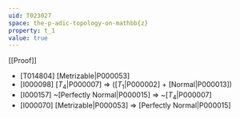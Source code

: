 ```yaml
---
uid: T023027
space: the-p-adic-topology-on-mathbb{z}
property: t_1
value: true
---
```

[[Proof]]

* [T014804] [Metrizable|P000053]
* [I000098] [$T_4$|P000007] => ([$T_1$|P000002] + [Normal|P000013])
* [I000157] ~[Perfectly Normal|P000015] => ~[$T_4$|P000007]
* [I000070] [Metrizable|P000053] => [Perfectly Normal|P000015]

